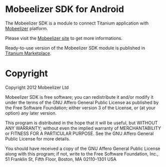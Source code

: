 # Mobeelizer SDK for Android

The Mobeelizer SDK is a module to connect Titanium application with [Mobeelizer](http://www.mobeelizer.com/) platform.

Please visit the [Mobeelizer site](http://www.mobeelizer.com/) to get more informations.

Ready-to-use version of the Mobeelizer SDK module is published in [Titanium Marketplace](https://marketplace.appcelerator.com/apps/2597).

# Copyright

Copyright 2012 Mobeelizer Ltd

Mobeelizer SDK is free software; you can redistribute it and/or modify it under the terms of the GNU Affero General Public License as published by the Free Software Foundation; either version 3 of the License, or (at your option) any later version.
 
This program is distributed in the hope that it will be useful, but WITHOUT ANY WARRANTY; without even the implied warranty of MERCHANTABILITY or FITNESS FOR A PARTICULAR PURPOSE. See the GNU Affero General Public License for more details.
 
You should have received a copy of the GNU Affero General Public License along with this program; if not, write to the Free Software Foundation, Inc., 51 Franklin St, Fifth Floor, Boston, MA  02110-1301 USA